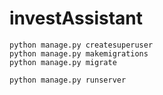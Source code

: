 # investAssistant


```
python manage.py createsuperuser
python manage.py makemigrations
python manage.py migrate

python manage.py runserver

```
